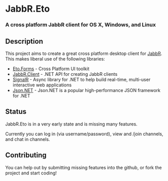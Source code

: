 JabbR.Eto
=========
### A cross platform JabbR client for OS X, Windows, and Linux

Description
-----------

This project aims to create a great cross platform desktop client for [JabbR](http://jabbr.net).
This makes liberal use of the following libraries:

* [Eto.Forms](https://github.com/picoe/Eto) - Cross Platform UI toolkit
* [JabbR.Client](https://github.com/davidfowl/JabbR.Client) - .NET API for creating JabbR clients 
* [SignalR](https://github.com/SignalR/SignalR) - Async library for .NET to help build real-time, multi-user interactive web applications
* [Json.NET](http://json.codeplex.com/) - Json.NET is a popular high-performance JSON framework for .NET

Status
------

JabbR.Eto is in a very early state and is missing many features.

Currently you can log in (via username/password), view and /join channels, and chat in
channels.

Contributing
------------

You can help out by submitting missing features into the github, or fork the project and start coding!
